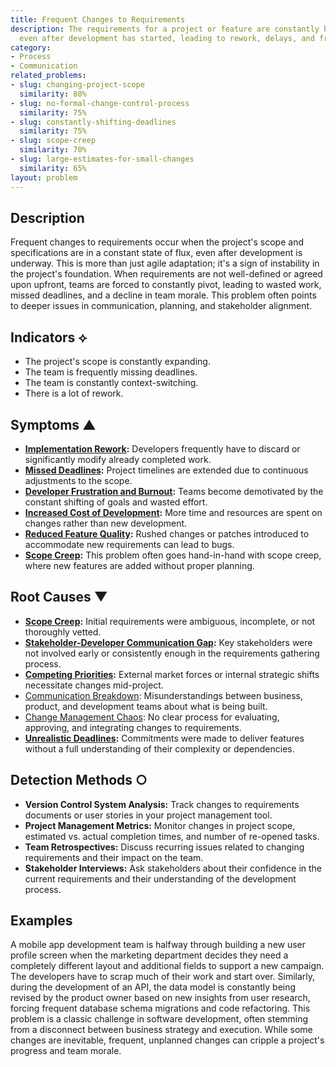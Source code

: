 ```yaml
---
title: Frequent Changes to Requirements
description: The requirements for a project or feature are constantly being updated,
  even after development has started, leading to rework, delays, and frustration.
category:
- Process
- Communication
related_problems:
- slug: changing-project-scope
  similarity: 80%
- slug: no-formal-change-control-process
  similarity: 75%
- slug: constantly-shifting-deadlines
  similarity: 75%
- slug: scope-creep
  similarity: 70%
- slug: large-estimates-for-small-changes
  similarity: 65%
layout: problem
---
```


## Description
Frequent changes to requirements occur when the project's scope and specifications are in a constant state of flux, even after development is underway. This is more than just agile adaptation; it's a sign of instability in the project's foundation. When requirements are not well-defined or agreed upon upfront, teams are forced to constantly pivot, leading to wasted work, missed deadlines, and a decline in team morale. This problem often points to deeper issues in communication, planning, and stakeholder alignment.

## Indicators ⟡
- The project's scope is constantly expanding.
- The team is frequently missing deadlines.
- The team is constantly context-switching.
- There is a lot of rework.

## Symptoms ▲

- **[Implementation Rework](implementation-rework.md):** Developers frequently have to discard or significantly modify already completed work.
- **[Missed Deadlines](missed-deadlines.md):** Project timelines are extended due to continuous adjustments to the scope.
- **[Developer Frustration and Burnout](developer-frustration-and-burnout.md):** Teams become demotivated by the constant shifting of goals and wasted effort.
- **[Increased Cost of Development](increased-cost-of-development.md):** More time and resources are spent on changes rather than new development.
- **[Reduced Feature Quality](reduced-feature-quality.md):** Rushed changes or patches introduced to accommodate new requirements can lead to bugs.
- **[Scope Creep](scope-creep.md):** This problem often goes hand-in-hand with scope creep, where new features are added without proper planning.

## Root Causes ▼

- **[Scope Creep](scope-creep.md):** Initial requirements were ambiguous, incomplete, or not thoroughly vetted.
- **[Stakeholder-Developer Communication Gap](stakeholder-developer-communication-gap.md):** Key stakeholders were not involved early or consistently enough in the requirements gathering process.
- **[Competing Priorities](competing-priorities.md):** External market forces or internal strategic shifts necessitate changes mid-project.
- [Communication Breakdown](communication-breakdown.md): Misunderstandings between business, product, and development teams about what is being built.
- [Change Management Chaos](change-management-chaos.md): No clear process for evaluating, approving, and integrating changes to requirements.
- **[Unrealistic Deadlines](unrealistic-deadlines.md):** Commitments were made to deliver features without a full understanding of their complexity or dependencies.

## Detection Methods ○

- **Version Control System Analysis:** Track changes to requirements documents or user stories in your project management tool.
- **Project Management Metrics:** Monitor changes in project scope, estimated vs. actual completion times, and number of re-opened tasks.
- **Team Retrospectives:** Discuss recurring issues related to changing requirements and their impact on the team.
- **Stakeholder Interviews:** Ask stakeholders about their confidence in the current requirements and their understanding of the development process.

## Examples
A mobile app development team is halfway through building a new user profile screen when the marketing department decides they need a completely different layout and additional fields to support a new campaign. The developers have to scrap much of their work and start over. Similarly, during the development of an API, the data model is constantly being revised by the product owner based on new insights from user research, forcing frequent database schema migrations and code refactoring. This problem is a classic challenge in software development, often stemming from a disconnect between business strategy and execution. While some changes are inevitable, frequent, unplanned changes can cripple a project's progress and team morale.
